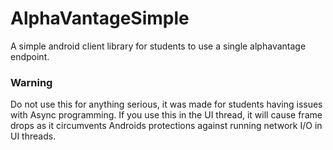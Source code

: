# AlphaVantageSimple
A simple android client library for students to use a single alphavantage endpoint.

### Warning
Do not use this for anything serious, it was made for students having issues with Async programming.
If you use this in the UI thread, it will cause frame drops as it circumvents Androids protections against running
network I/O in UI threads.
